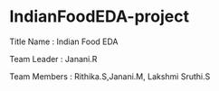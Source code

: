 # IndianFoodEDA-project

Title Name : Indian Food EDA

Team Leader : Janani.R

Team Members : Rithika.S,Janani.M, Lakshmi Sruthi.S

